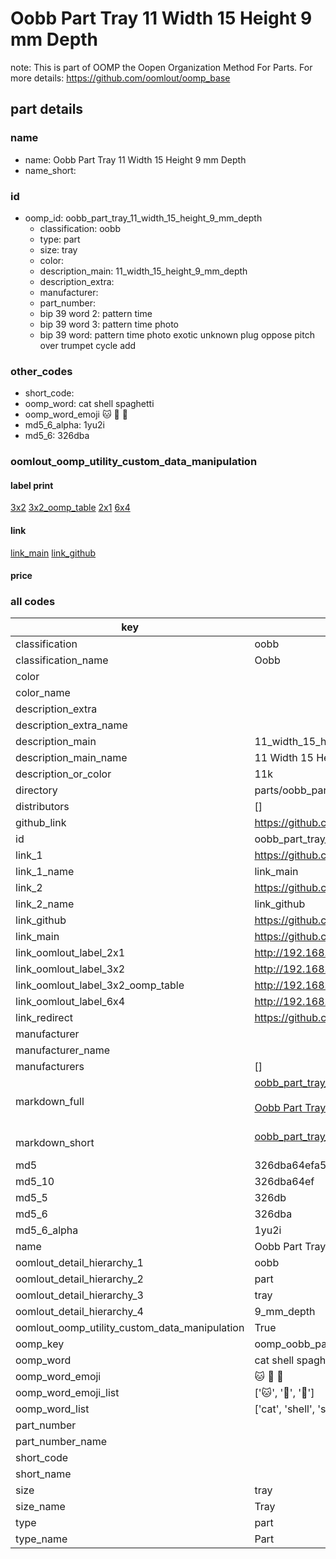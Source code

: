 # Oobb Part Tray 11 Width 15 Height 9 mm Depth  

note: This is part of OOMP the Oopen Organization Method For Parts. For more details: https://github.com/oomlout/oomp_base

##  part details
  







### name
* name: Oobb Part Tray 11 Width 15 Height 9 mm Depth
* name_short: 
### id
* oomp_id: oobb_part_tray_11_width_15_height_9_mm_depth
  * classification: oobb
  * type: part
  * size: tray
  * color: 
  * description_main: 11_width_15_height_9_mm_depth
  * description_extra: 
  * manufacturer: 
  * part_number: 
  * bip 39 word 2: pattern time
  * bip 39 word 3: pattern time photo
  * bip 39 word: pattern time photo exotic unknown plug oppose pitch over trumpet cycle add

### other_codes
* short_code: 
* oomp_word: cat shell spaghetti
* oomp_word_emoji :cat: :shell: :spaghetti:
* md5_6_alpha: 1yu2i
* md5_6: 326dba






### oomlout_oomp_utility_custom_data_manipulation
#### label print
[3x2](http://192.168.1.245:1112/?label=oomp%201yu2i)
[3x2_oomp_table](http://192.168.1.108:1112/?label=oomp%201yu2i)
[2x1](http://192.168.1.242:1112/?label=oomp%201yu2i)
[6x4](http://192.168.1.55:1112/?label=oomp%201yu2i)    

#### link

[link_main](https://github.com/oomlout/oomlout_oomp_version_1_messy/tree/main/parts/oobb_part_tray_11_width_15_height_9_mm_depth) [link_github](https://github.com/oomlout/oomlout_oomp_version_1_messy/tree/main/parts/oobb_part_tray_11_width_15_height_9_mm_depth)                             

#### price







### all codes 
| key | value |  
| --- | --- |  
| classification | oobb |  
| classification_name | Oobb |  
| color |  |  
| color_name |  |  
| description_extra |  |  
| description_extra_name |  |  
| description_main | 11_width_15_height_9_mm_depth |  
| description_main_name | 11 Width 15 Height 9 mm Depth |  
| description_or_color | 11k |  
| directory | parts/oobb_part_tray_11_width_15_height_9_mm_depth |  
| distributors | [] |  
| github_link | https://github.com/oomlout/oomlout_oomp_part_src/tree/main/parts/oobb_part_tray_11_width_15_height_9_mm_depth |  
| id | oobb_part_tray_11_width_15_height_9_mm_depth |  
| link_1 | https://github.com/oomlout/oomlout_oomp_version_1_messy/tree/main/parts/oobb_part_tray_11_width_15_height_9_mm_depth |  
| link_1_name | link_main |  
| link_2 | https://github.com/oomlout/oomlout_oomp_version_1_messy/tree/main/parts/oobb_part_tray_11_width_15_height_9_mm_depth |  
| link_2_name | link_github |  
| link_github | https://github.com/oomlout/oomlout_oomp_version_1_messy/tree/main/parts/oobb_part_tray_11_width_15_height_9_mm_depth |  
| link_main | https://github.com/oomlout/oomlout_oomp_version_1_messy/tree/main/parts/oobb_part_tray_11_width_15_height_9_mm_depth |  
| link_oomlout_label_2x1 | http://192.168.1.242:1112/?label=oomp%201yu2i |  
| link_oomlout_label_3x2 | http://192.168.1.245:1112/?label=oomp%201yu2i |  
| link_oomlout_label_3x2_oomp_table | http://192.168.1.108:1112/?label=oomp%201yu2i |  
| link_oomlout_label_6x4 | http://192.168.1.55:1112/?label=oomp%201yu2i |  
| link_redirect | https://github.com/oomlout/oomlout_oomp_version_1_messy/tree/main/parts/oobb_part_tray_11_width_15_height_9_mm_depth |  
| manufacturer |  |  
| manufacturer_name |  |  
| manufacturers | [] |  
| markdown_full | [oobb_part_tray_11_width_15_height_9_mm_depth](none)<br>[](none)<br>[Oobb Part Tray 11 Width 15 Height 9 Mm Depth](none)<br><br> |  
| markdown_short | [oobb_part_tray_11_width_15_height_9_mm_depth](none)<br><br> |  
| md5 | 326dba64efa593729b76f5014778950a |  
| md5_10 | 326dba64ef |  
| md5_5 | 326db |  
| md5_6 | 326dba |  
| md5_6_alpha | 1yu2i |  
| name | Oobb Part Tray 11 Width 15 Height 9 mm Depth |  
| oomlout_detail_hierarchy_1 | oobb |  
| oomlout_detail_hierarchy_2 | part |  
| oomlout_detail_hierarchy_3 | tray |  
| oomlout_detail_hierarchy_4 | 9_mm_depth |  
| oomlout_oomp_utility_custom_data_manipulation | True |  
| oomp_key | oomp_oobb_part_tray_11_width_15_height_9_mm_depth |  
| oomp_word | cat shell spaghetti |  
| oomp_word_emoji | :cat: :shell: :spaghetti: |  
| oomp_word_emoji_list | [':cat:', ':shell:', ':spaghetti:'] |  
| oomp_word_list | ['cat', 'shell', 'spaghetti'] |  
| part_number |  |  
| part_number_name |  |  
| short_code |  |  
| short_name |  |  
| size | tray |  
| size_name | Tray |  
| type | part |  
| type_name | Part |  
